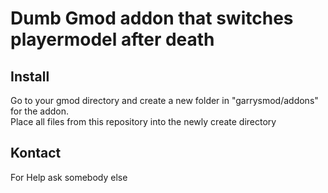 # Dumb Gmod addon that switches playermodel after death

## Install
Go to your gmod directory and create a new folder in "garrysmod/addons" for the addon.  
Place all files from this repository into the newly create directory

## Kontact
For Help ask somebody else
